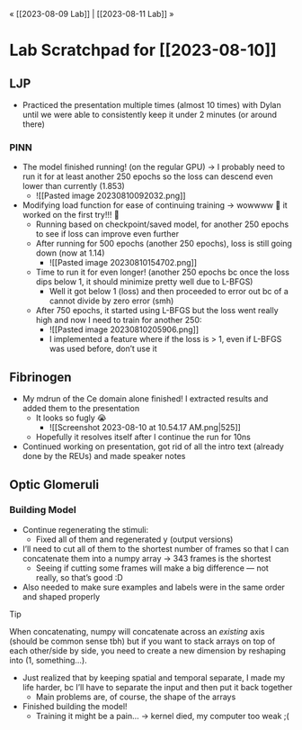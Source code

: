 « [[2023-08-09 Lab]] | [[2023-08-11 Lab]] » 
# Lab Scratchpad for [[2023-08-10]]

## LJP
- Practiced the presentation multiple times (almost 10 times) with Dylan until we were able to consistently keep it under 2 minutes (or around there)
### PINN
- The model finished running! (on the regular GPU) → I probably need to run it for at least another 250 epochs so the loss can descend even lower than currently (1.853)
	- ![[Pasted image 20230810092032.png]]
- Modifying load function for ease of continuing training → wowwww 🤩 it worked on the first try!!! 🥳
	- Running based on checkpoint/saved model, for another 250 epochs to see if loss can improve even further
	- After running for 500 epochs (another 250 epochs), loss is still going down (now at 1.14)
		- ![[Pasted image 20230810154702.png]]
	- Time to run it for even longer! (another 250 epochs bc once the loss dips below 1, it should minimize pretty well due to L-BFGS)
		- Well it got below 1 (loss) and then proceeded to error out bc of a cannot divide by zero error (smh)
	- After 750 epochs, it started using L-BFGS but the loss went really high and now I need to train for another 250:
		- ![[Pasted image 20230810205906.png]]
		- I implemented a feature where if the loss is > 1, even if L-BFGS was used before, don’t use it
## Fibrinogen
- My mdrun of the Ce domain alone finished! I extracted results and added them to the presentation
	- It looks so fugly 😭
		- ![[Screenshot 2023-08-10 at 10.54.17 AM.png|525]]
	- Hopefully it resolves itself after I continue the run for 10ns
- Continued working on presentation, got rid of all the intro text (already done by the REUs) and made speaker notes

## Optic Glomeruli
### Building Model
- Continue regenerating the stimuli:
	- Fixed all of them and regenerated y (output versions)
- I’ll need to cut all of them to the shortest number of frames so that I can concatenate them into a numpy array → 343 frames is the shortest
	- Seeing if cutting some frames will make a big difference — not really, so that’s good :D
- Also needed to make sure examples and labels were in the same order and shaped properly

> [!tip]
> When concatenating, numpy will concatenate across an *existing* axis (should be common sense tbh) but if you want to stack arrays on top of each other/side by side, you need to create a new dimension by reshaping into (1, something…).

- Just realized that by keeping spatial and temporal separate, I made my life harder, bc I’ll have to separate the input and then put it back together
	- Main problems are, of course, the shape of the arrays
- Finished building the model!
	- Training it might be a pain… → kernel died, my computer too weak ;( 